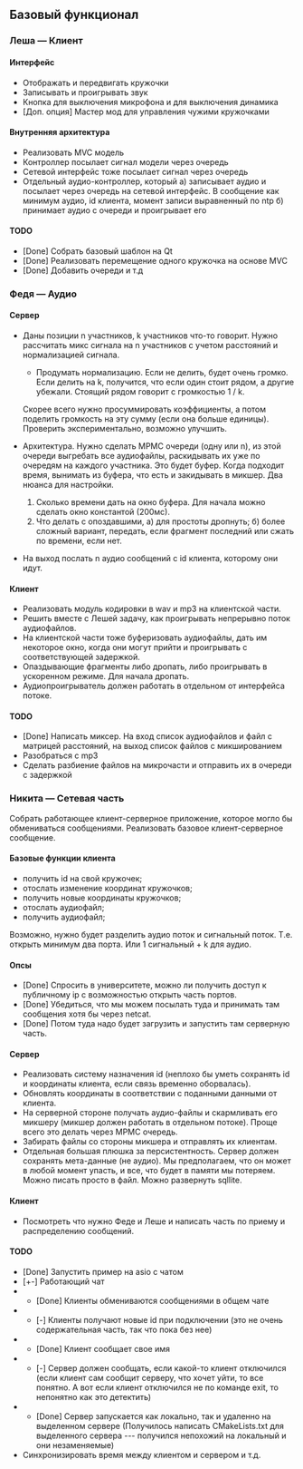 ## Базовый функционал


### Леша — Клиент

#### Интерфейс
- Отображать и передвигать кружочки
- Записывать и проигрывать звук
- Кнопка для выключения микрофона и для выключения динамика
- [Доп. опция] Мастер мод для управления чужими кружочками

#### Внутренняя архитектура
- Реализовать MVC модель
- Контроллер посылает сигнал модели через очередь
- Сетевой интерфейс тоже посылает сигнал через очередь
- Отдельный аудио-контроллер, который 
  а) записывает аудио и посылает через очередь на сетевой интерфейс. В сообщение как минимум аудио, id клиента, момент записи выравненный по ntp
  б) принимает аудио с очереди и проигрывает его

#### TODO
* [Done] Собрать базовый шаблон на Qt
* [Done] Реализовать перемещение одного кружочка на основе MVC
* [Done] Добавить очереди
и т.д


### Федя — Аудио

#### Сервер
- Даны позиции n участников, k участников что-то говорит. Нужно рассчитать микс сигнала на n участников с учетом расстояний и нормализацией сигнала.
	- Продумать нормализацию. Если не делить, будет очень громко. Если делить на k, получится, что если один стоит рядом, а другие убежали. Стоящий рядом говорит с громкостью 1 / k. 

	Скорее всего нужно просуммировать коэффициенты, а потом поделить громкость на эту сумму (если она больше единицы). Проверить экспериментально, возможно улучшить.

- Архитектура. Нужно сделать MPMC очереди (одну или n), из этой очереди выгребать все аудиофайлы, раскидывать их уже по очередям на каждого участника. Это будет буфер. Когда подходит время, вынимать из буфера, что есть и закидывать в микшер.
	Два нюанса для настройки. 
	1. Сколько времени дать на окно буфера. Для начала можно сделать окно константой (200мс).
	2. Что делать с опоздавшими, а) для простоты дропнуть; б) более сложный вариант, передать, если фрагмент последний или сжать по времени, если нет.

- На выход послать n аудио сообщений с id клиента, которому они идут.

#### Клиент
- Реализовать модуль кодировки в wav и mp3 на клиентской части.
- Решить вместе с Лешей задачу, как проигрывать непрерывно поток аудиофайлов.
- На клиентской части тоже буферизовать аудиофайлы, дать им некоторое окно, когда они могут прийти и проигрывать с соответствующей задержкой.
- Опаздывающие фрагменты либо дропать, либо проигрывать в ускоренном режиме. Для начала дропать.
- Аудиопроигрыватель должен работать в отдельном от интерфейса потоке.

#### TODO
* [Done] Написать миксер. На вход список аудиофайлов и файл с матрицей расстояний, на выход список файлов с микшированием
* Разобраться с mp3
* Сделать разбиение файлов на микрочасти и отправить их в очереди с задержкой


### Никита — Сетевая часть

Собрать работающее клиент-серверное приложение, которое могло бы обмениваться сообщениями. Реализовать базовое клиент-серверное сообщение.

#### Базовые функции клиента
- получить id на свой кружочек;
- отослать изменение координат кружочков;
- получить новые координаты кружочков;
- отослать аудиофайл;
- получить аудиофайл;

Возможно, нужно будет разделить аудио поток и сигнальный поток. Т.е. открыть минимум два порта. Или 1 сигнальный + k для аудио.

#### Опсы
- [Done] Спросить в университете, можно ли получить доступ к публичному ip с возможностью открыть часть портов.
- [Done] Убедиться, что мы можем посылать туда и принимать там сообщения хотя бы через netcat.
- [Done] Потом туда надо будет загрузить и запустить там серверную часть.

#### Сервер
- Реализовать систему назначения id (неплохо бы уметь сохранять id и координаты клиента, если связь временно оборвалась).
- Обновлять координаты в соответствии с поданными данными от клиента.
- На серверной стороне получать аудио-файлы и скармливать его микшеру (микшер должен работать в отдельном потоке). Проще всего это делать через MPMC очередь.
- Забирать файлы со стороны микшера и отправлять их клиентам.
- Отдельная большая плюшка за персистентность. Сервер должен сохранять мета-данные (не аудио). Мы предполагаем, что он может в любой момент упасть, и все, что будет в памяти мы потеряем. Можно писать просто в файл. Можно развернуть sqllite.

#### Клиент
- Посмотреть что нужно Феде и Леше и написать часть по приему и распределению сообщений.

#### TODO
* [Done] Запустить пример на asio с чатом
* [+-]   Работающий чат
* * [Done] Клиенты обмениваются сообщениями в общем чате
* * [-]     Клиенты получают новые id при подключении (это не очень содержательная часть, так что пока без нее)
* * [Done]  Клиент сообщает свое имя
* * [-]     Сервер должен сообщать, если какой-то клиент отключился (если клиент сам сообщит серверу, что хочет уйти, то все понятно. А вот если клиент отключился не по команде exit, то непонятно как это детектить)
* * [Done]     Сервер запускается как локально, так и удаленно на выделенном сервере (Получилось написать CMakeLists.txt для выделенного сервера --- получился непохожий на локальный и они незаменяемые)
* Синхронизировать время между клиентом и сервером
и т.д.
